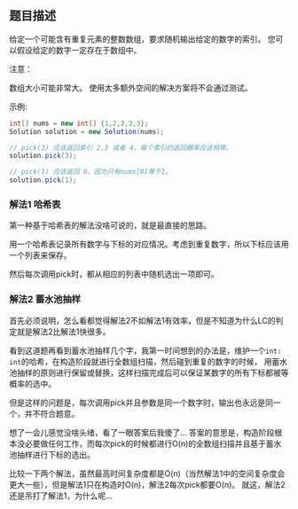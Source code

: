 ## 题目描述
给定一个可能含有重复元素的整数数组，要求随机输出给定的数字的索引。 您可以假设给定的数字一定存在于数组中。

注意：

数组大小可能非常大。 使用太多额外空间的解决方案将不会通过测试。

示例:
```java
int[] nums = new int[] {1,2,3,3,3};
Solution solution = new Solution(nums);

// pick(3) 应该返回索引 2,3 或者 4。每个索引的返回概率应该相等。
solution.pick(3);

// pick(1) 应该返回 0。因为只有nums[0]等于1。
solution.pick(1);
```

### 解法1 哈希表
第一种基于哈希表的解法没啥可说的，就是最直接的思路。

用一个哈希表记录所有数字与下标的对应情况。考虑到重复数字，所以下标应该用一个列表来保存。

然后每次调用pick时，都从相应的列表中随机选出一项即可。

### 解法2 蓄水池抽样
首先必须说明，怎么看都觉得解法2不如解法1有效率，但是不知道为什么LC的判定就是解法2比解法1快很多。

看到这道题再看到蓄水池抽样几个字，我第一时间想到的办法是，维护一个`int: int`的哈希，在构造阶段就进行全数组扫描，然后碰到重复的数字的时候，
用蓄水池抽样的原则进行保留或替换，这样扫描完成后可以保证某数字的所有下标都被等概率的选中。

但是这样的问题是，每次调用pick并且参数是同一个数字时，输出也永远是同一个，并不符合题意。

想了一会儿感觉没啥头绪，看了一眼答案后我傻了…
答案的意思是，构造阶段根本没必要做任何工作，而每次pick的时候都进行O(n)的全数组扫描并且基于蓄水池抽样进行下标的选出。

比较一下两个解法，虽然最高时间复杂度都是O(n)（当然解法1中的空间复杂度会更大一些），但是解法1只在构造时O(n)，解法2每次pick都要O(n)。
就这，解法2还是吊打了解法1，为什么呢…